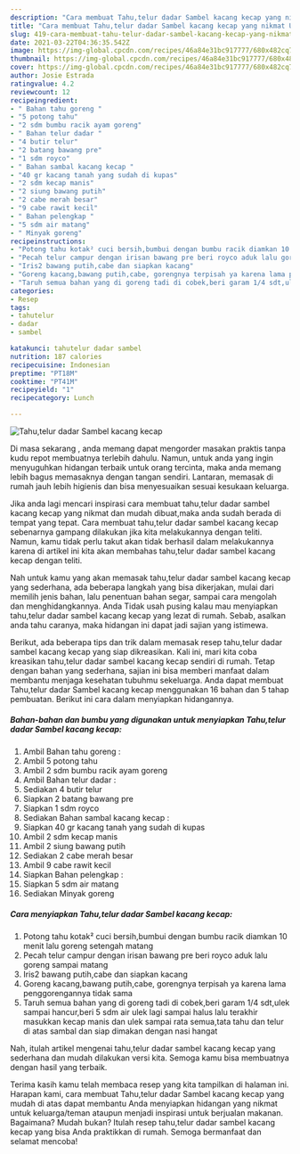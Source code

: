 ```yaml
---
description: "Cara membuat Tahu,telur dadar Sambel kacang kecap yang nikmat Untuk Jualan"
title: "Cara membuat Tahu,telur dadar Sambel kacang kecap yang nikmat Untuk Jualan"
slug: 419-cara-membuat-tahu-telur-dadar-sambel-kacang-kecap-yang-nikmat-untuk-jualan
date: 2021-03-22T04:36:35.542Z
image: https://img-global.cpcdn.com/recipes/46a84e31bc917777/680x482cq70/tahutelur-dadar-sambel-kacang-kecap-foto-resep-utama.jpg
thumbnail: https://img-global.cpcdn.com/recipes/46a84e31bc917777/680x482cq70/tahutelur-dadar-sambel-kacang-kecap-foto-resep-utama.jpg
cover: https://img-global.cpcdn.com/recipes/46a84e31bc917777/680x482cq70/tahutelur-dadar-sambel-kacang-kecap-foto-resep-utama.jpg
author: Josie Estrada
ratingvalue: 4.2
reviewcount: 12
recipeingredient:
- " Bahan tahu goreng "
- "5 potong tahu"
- "2 sdm bumbu racik ayam goreng"
- " Bahan telur dadar "
- "4 butir telur"
- "2 batang bawang pre"
- "1 sdm royco"
- " Bahan sambal kacang kecap "
- "40 gr kacang tanah yang sudah di kupas"
- "2 sdm kecap manis"
- "2 siung bawang putih"
- "2 cabe merah besar"
- "9 cabe rawit kecil"
- " Bahan pelengkap "
- "5 sdm air matang"
- " Minyak goreng"
recipeinstructions:
- "Potong tahu kotak² cuci bersih,bumbui dengan bumbu racik diamkan 10 menit lalu goreng setengah matang"
- "Pecah telur campur dengan irisan bawang pre beri royco aduk lalu goreng sampai matang"
- "Iris2 bawang putih,cabe dan siapkan kacang"
- "Goreng kacang,bawang putih,cabe, gorengnya terpisah ya karena lama penggorengannya tidak sama"
- "Taruh semua bahan yang di goreng tadi di cobek,beri garam 1/4 sdt,ulek sampai hancur,beri 5 sdm air ulek lagi sampai halus lalu terakhir masukkan kecap manis dan ulek sampai rata semua,tata tahu dan telur di atas sambal dan siap dimakan dengan nasi hangat"
categories:
- Resep
tags:
- tahutelur
- dadar
- sambel

katakunci: tahutelur dadar sambel 
nutrition: 187 calories
recipecuisine: Indonesian
preptime: "PT18M"
cooktime: "PT41M"
recipeyield: "1"
recipecategory: Lunch

---
```



![Tahu,telur dadar Sambel kacang kecap](https://img-global.cpcdn.com/recipes/46a84e31bc917777/680x482cq70/tahutelur-dadar-sambel-kacang-kecap-foto-resep-utama.jpg)

Di masa  sekarang , anda memang dapat mengorder masakan praktis tanpa kudu repot membuatnya terlebih dahulu. Namun, untuk anda yang ingin menyuguhkan hidangan terbaik untuk orang tercinta, maka anda memang lebih bagus memasaknya dengan tangan sendiri. Lantaran, memasak di rumah jauh lebih higienis dan bisa menyesuaikan sesuai kesukaan keluarga.

Jika anda lagi mencari inspirasi cara membuat tahu,telur dadar sambel kacang kecap yang nikmat dan mudah dibuat,maka anda sudah berada di tempat yang tepat. Cara membuat tahu,telur dadar sambel kacang kecap  sebenarnya gampang dilakukan jika kita melakukannya dengan teliti. Namun, kamu tidak perlu takut akan tidak berhasil dalam melakukannya 
karena di artikel ini kita akan membahas tahu,telur dadar sambel kacang kecap dengan teliti.  



Nah untuk kamu yang akan memasak tahu,telur dadar sambel kacang kecap yang sederhana, ada beberapa langkah yang bisa dikerjakan, mulai dari memilih jenis bahan, lalu penentuan bahan segar, sampai cara mengolah dan menghidangkannya. Anda Tidak usah pusing kalau mau menyiapkan tahu,telur dadar sambel kacang kecap yang lezat di rumah. Sebab, asalkan anda  tahu caranya, maka hidangan ini dapat jadi sajian yang istimewa.

Berikut, ada beberapa tips dan trik dalam memasak resep tahu,telur dadar sambel kacang kecap yang siap dikreasikan. Kali ini, mari kita coba kreasikan tahu,telur dadar sambel kacang kecap sendiri di rumah. Tetap dengan bahan yang sederhana, sajian ini bisa memberi manfaat dalam membantu menjaga kesehatan tubuhmu sekeluarga. Anda dapat membuat Tahu,telur dadar Sambel kacang kecap menggunakan 16 bahan dan 5 tahap pembuatan. Berikut ini cara dalam menyiapkan hidangannya.

<!--inarticleads1-->

##### Bahan-bahan dan bumbu yang digunakan untuk menyiapkan Tahu,telur dadar Sambel kacang kecap:

1. Ambil  Bahan tahu goreng :
1. Ambil 5 potong tahu
1. Ambil 2 sdm bumbu racik ayam goreng
1. Ambil  Bahan telur dadar :
1. Sediakan 4 butir telur
1. Siapkan 2 batang bawang pre
1. Siapkan 1 sdm royco
1. Sediakan  Bahan sambal kacang kecap :
1. Siapkan 40 gr kacang tanah yang sudah di kupas
1. Ambil 2 sdm kecap manis
1. Ambil 2 siung bawang putih
1. Sediakan 2 cabe merah besar
1. Ambil 9 cabe rawit kecil
1. Siapkan  Bahan pelengkap :
1. Siapkan 5 sdm air matang
1. Sediakan  Minyak goreng




<!--inarticleads2-->

##### Cara menyiapkan Tahu,telur dadar Sambel kacang kecap:

1. Potong tahu kotak² cuci bersih,bumbui dengan bumbu racik diamkan 10 menit lalu goreng setengah matang
1. Pecah telur campur dengan irisan bawang pre beri royco aduk lalu goreng sampai matang
1. Iris2 bawang putih,cabe dan siapkan kacang
1. Goreng kacang,bawang putih,cabe, gorengnya terpisah ya karena lama penggorengannya tidak sama
1. Taruh semua bahan yang di goreng tadi di cobek,beri garam 1/4 sdt,ulek sampai hancur,beri 5 sdm air ulek lagi sampai halus lalu terakhir masukkan kecap manis dan ulek sampai rata semua,tata tahu dan telur di atas sambal dan siap dimakan dengan nasi hangat




Nah, itulah artikel mengenai  tahu,telur dadar sambel kacang kecap  yang sederhana dan mudah dilakukan versi kita. Semoga kamu bisa membuatnya dengan hasil yang terbaik. 

Terima kasih kamu telah membaca resep yang kita tampilkan di halaman ini. Harapan kami, cara membuat  Tahu,telur dadar Sambel kacang kecap yang mudah di atas dapat membantu Anda menyiapkan hidangan yang nikmat untuk keluarga/teman ataupun menjadi inspirasi untuk berjualan makanan. Bagaimana? Mudah bukan? Itulah resep tahu,telur dadar sambel kacang kecap yang bisa Anda praktikkan di rumah. Semoga bermanfaat dan selamat mencoba!

